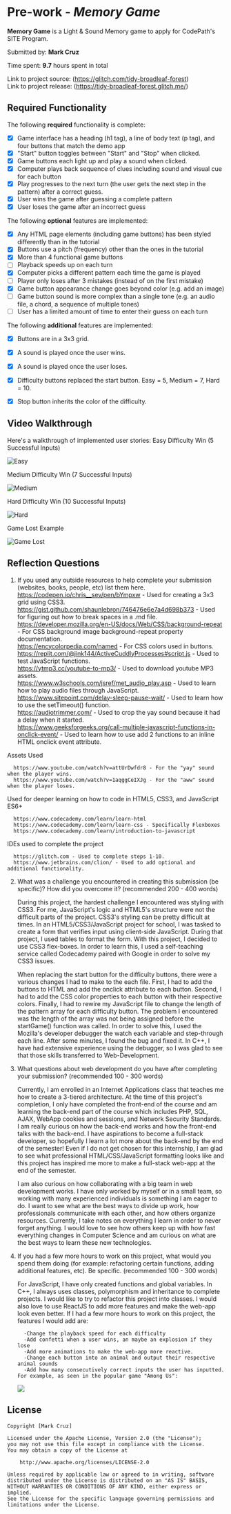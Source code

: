 # Pre-work - *Memory Game*

**Memory Game** is a Light & Sound Memory game to apply for CodePath's SITE Program.

Submitted by: **Mark Cruz**

Time spent: **9.7** hours spent in total


Link to project source: (https://glitch.com/tidy-broadleaf-forest) \
Link to project release: (https://tidy-broadleaf-forest.glitch.me/)

## Required Functionality

The following **required** functionality is complete:

* [x] Game interface has a heading (h1 tag), a line of body text (p tag), and four buttons that match the demo app
* [x] "Start" button toggles between "Start" and "Stop" when clicked.
* [x] Game buttons each light up and play a sound when clicked.
* [x] Computer plays back sequence of clues including sound and visual cue for each button
* [x] Play progresses to the next turn (the user gets the next step in the pattern) after a correct guess.
* [x] User wins the game after guessing a complete pattern
* [x] User loses the game after an incorrect guess

The following **optional** features are implemented:

* [x] Any HTML page elements (including game buttons) has been styled differently than in the tutorial
* [x] Buttons use a pitch (frequency) other than the ones in the tutorial
* [x] More than 4 functional game buttons
* [ ] Playback speeds up on each turn
* [x] Computer picks a different pattern each time the game is played
* [ ] Player only loses after 3 mistakes (instead of on the first mistake)
* [x] Game button appearance change goes beyond color (e.g. add an image)
* [ ] Game button sound is more complex than a single tone (e.g. an audio file, a chord, a sequence of multiple tones)
* [ ] User has a limited amount of time to enter their guess on each turn

The following **additional** features are implemented:

- [x] Buttons are in a 3x3 grid.
- [x] A sound is played once the user wins.
- [x] A sound is played once the user loses.
- [x] Difficulty buttons replaced the start button. Easy = 5, Medium = 7, Hard = 10.
- [x] Stop button inherits the color of the difficulty.


## Video Walkthrough

Here's a walkthrough of implemented user stories:
Easy Difficulty Win (5 Successful Inputs)

![Easy](https://cdn.glitch.com/7b8f033e-27f9-45bc-88d8-cc7f29817745%2FEasy.gif?v=1616639758357)

Medium Difficulty Win (7 Successful Inputs)

![Medium](https://cdn.glitch.com/7b8f033e-27f9-45bc-88d8-cc7f29817745%2FMedium.gif?v=1616639764763)

Hard Difficulty Win (10 Successful Inputs)

![Hard](https://cdn.glitch.com/7b8f033e-27f9-45bc-88d8-cc7f29817745%2FHard.gif?v=1616639767632)

Game Lost Example

![Game Lost](https://cdn.glitch.com/7b8f033e-27f9-45bc-88d8-cc7f29817745%2FLost.gif?v=1616639750441)



## Reflection Questions
1. If you used any outside resources to help complete your submission (websites, books, people, etc) list them here.\
   https://codepen.io/chris__sev/pen/bYmpxw - Used for creating a 3x3 grid using CSS3. \
   https://gist.github.com/shaunlebron/746476e6e7a4d698b373 - Used for figuring out how to break spaces in a .md file. \
   https://developer.mozilla.org/en-US/docs/Web/CSS/background-repeat - For CSS background image background-repeat property documentation. \
   https://encycolorpedia.com/named - For CSS colors used in buttons. \
   https://replit.com/@jink144/ActiveCuddlyProcesses#script.js - Used to test JavaScript functions. \
   https://ytmp3.cc/youtube-to-mp3/ - Used to download youtube MP3 assets. \
   https://www.w3schools.com/jsref/met_audio_play.asp - Used to learn how to play audio files through JavaScript. \
   https://www.sitepoint.com/delay-sleep-pause-wait/ - Used to learn how to use the setTimeout() function. \
   https://audiotrimmer.com/ - Used to crop the yay sound because it had a delay when it started. \
   https://www.geeksforgeeks.org/call-multiple-javascript-functions-in-onclick-event/ - Used to learn how to use add 2 functions to an inline HTML onclick event attribute.


Assets Used

      https://www.youtube.com/watch?v=attUrDwfdr8 - For the "yay" sound when the player wins.
      https://www.youtube.com/watch?v=1aqggCeIXJg - For the "aww" sound when the player loses.

Used for deeper learning on how to code in HTML5, CSS3, and JavaScript ES6+

      https://www.codecademy.com/learn/learn-html 
      https://www.codecademy.com/learn/learn-css - Specifically Flexboxes
      https://www.codecademy.com/learn/introduction-to-javascript

IDEs used to complete the project

      https://glitch.com - Used to complete steps 1-10.
      https://www.jetbrains.com/clion/ - Used to add optional and additional functionality.

2. What was a challenge you encountered in creating this submission (be specific)? How did you overcome it? (recommended 200 - 400 words)

   During this project, the hardest challenge I encountered was styling with CSS3. For me, JavaScript's logic and HTML5's structure were not the difficult parts of the project. CSS3's styling can be pretty difficult at times.
   In an HTML5/CSS3/JavaScript project for school, I was tasked to create a form that verifies input using client-side JavaScript. During that project, I used tables to format the form. With this project, I decided to use CSS3
   flex-boxes. In order to learn this, I used a self-teaching service called Codecademy paired with Google in order to solve my CSS3 issues.
   
   When replacing the start button for the difficulty buttons, there were a various changes I had to make to the each file. First, I had to add the buttons to HTML and add the onclick attribute to each button. Second, I had to add the
   CSS color properties to each button with their respective colors. Finally, I had to rewire my JavaScript file to change the length of the pattern array for each difficulty button. The problem I encountered was the length of the array
   was not being assigned before the startGame() function was called. In order to solve this, I used the Mozilla's developer debugger the watch each variable and step-through each line. After some minutes, I found the bug and fixed it.
   In C++, I have had extensive experience using the debugger, so I was glad to see that those skills transferred to Web-Development. 


3. What questions about web development do you have after completing your submission? (recommended 100 - 300 words)

   Currently, I am enrolled in an Internet Applications class that teaches me how to create a 3-tiered architecture. At the time of this project's completion, I only have completed the front-end of the course and am learning the back-end part of the
   course which includes PHP, SQL, AJAX, WebApp cookies and sessions, and Network Security Standards. I am really curious on how the back-end works and how the front-end talks with the back-end. I have aspirations to become a full-stack developer, so
   hopefully I learn a lot more about the back-end by the end of the semester! Even if I do not get chosen for this internship, I am glad to see what professional HTML/CSS/JavaScript formatting looks like and this project has inspired me more to make
   a full-stack web-app at the end of the semester.

   I am also curious on how collaborating with a big team in web development works. I have only worked by myself or in a small team, so working with many experienced individuals is something I am eager to do. I want to see what are the best ways to
   divide up work, how professionals communicate with each other, and how others organize resources. Currently, I take notes on everything I learn in order to never forget anything. I would love to see how others keep up with how fast everything changes
   in Computer Science and am curious on what are the best ways to learn these new technologies.


4. If you had a few more hours to work on this project, what would you spend them doing (for example: refactoring certain functions, adding additional features, etc). Be specific. (recommended 100 - 300 words)

   For JavaScript, I have only created functions and global variables. In C++, I always uses classes, polymorphism and inheritance to complete projects. I would like to try to refactor this project into classes. I would also love to use ReactJS to
   add more features and make the web-app look even better.
   If I had a few more hours to work on this project, the features I would add are:

         -Change the playback speed for each difficulty
         -Add confetti when a user wins, an maybe an explosion if they lose
         -Add more animations to make the web-app more reactive.
         -Change each button into an animal and output their respective animal sounds
         -Add how many consecutively correct inputs the user has inputted. For example, as seen in the popular game "Among Us":
   ![](https://i.imgur.com/mqSicfX.png)

## License

    Copyright [Mark Cruz]

    Licensed under the Apache License, Version 2.0 (the "License");
    you may not use this file except in compliance with the License.
    You may obtain a copy of the License at

        http://www.apache.org/licenses/LICENSE-2.0

    Unless required by applicable law or agreed to in writing, software
    distributed under the License is distributed on an "AS IS" BASIS,
    WITHOUT WARRANTIES OR CONDITIONS OF ANY KIND, either express or implied.
    See the License for the specific language governing permissions and
    limitations under the License.